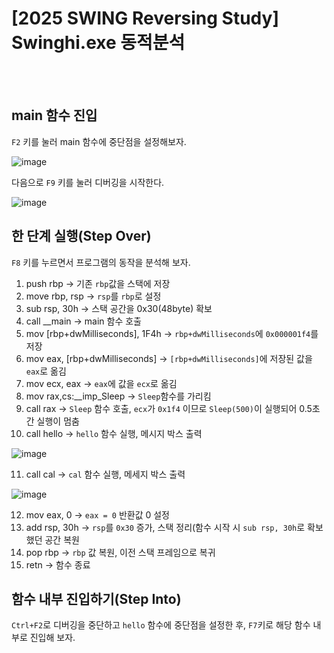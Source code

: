 <!DOCTYPE html>
<html>
<head>
        <link rel="stylesheet" type="text/css" href="sytle.css">
</head>
<body>
        <h1>[2025 SWING Reversing Study] Swinghi.exe 동적분석</h1>
</body>
<br>
<br>
</html>

main 함수 진입
---

```F2``` 키를 눌러 main 함수에 중단점을 설정해보자.

![image](https://github.com/user-attachments/assets/6a7965b4-2108-44e6-ba4e-b84c126cfcd9)

다음으로 ```F9``` 키를 눌러 디버깅을 시작한다.

![image](https://github.com/user-attachments/assets/fcb4ce71-180d-48e9-861f-68713c9de089)


한 단계 실행(Step Over)
--

```F8``` 키를 누르면서 프로그램의 동작을 분석해 보자.

1. push rbp -> 기존 ```rbp```값을 스택에 저장
2. move rbp, rsp -> ```rsp```를 ```rbp```로 설정
3. sub rsp, 30h -> 스택 공간을 0x30(48byte) 확보
4. call __main -> main 함수 호출
5. mov [rbp+dwMilliseconds], 1F4h -> ```rbp+dwMilliseconds```에 ```0x000001f4```를 저장
6. mov eax, [rbp+dwMilliseconds] -> ```[rbp+dwMilliseconds]```에 저장된 값을 ```eax```로 옮김
7. mov ecx, eax -> ```eax```에 값을 ```ecx```로 옮김
8. mov rax,cs:__imp_Sleep -> ```Sleep```함수를 가리킴
9. call rax -> ```Sleep``` 함수 호출, ```ecx```가 ```0x1f4``` 이므로 ```Sleep(500)```이 실행되어 0.5초간 실행이 멈춤
10. call hello -> ```hello``` 함수 실행, 메시지 박스 출력
    
![image](https://github.com/user-attachments/assets/ea71316d-6cdd-4c02-b91b-a80affdba60d)

11. call cal -> ```cal``` 함수 실행, 메세지 박스 출력

![image](https://github.com/user-attachments/assets/8dd102b5-f937-4e67-9acd-db374084cb86)

12. mov eax, 0 -> ```eax = 0``` 반환값 0 설정
13. add rsp, 30h -> ```rsp```를 ```0x30``` 증가, 스택 정리(함수 시작 시 ```sub rsp, 30h```로 확보했던 공간 복원
14. pop rbp -> ```rbp``` 값 복원, 이전 스택 프레임으로 복귀
15. retn -> 함수 종료

함수 내부 진입하기(Step Into)
--

```Ctrl+F2```로 디버깅을 중단하고 ```hello``` 함수에 중단점을 설정한 후, ```F7```키로 해당 함수 내부로 진입해 보자.




